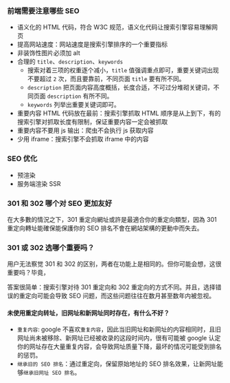 ### 前端需要注意哪些 SEO

- 语义化的 HTML 代码，符合 W3C 规范，语义化代码让搜索引擎容易理解网页
- 提高网站速度：网站速度是搜索引擎排序的一个重要指标
- 非装饰性图片必须加 alt
- 合理的 `title`、`description`、`keywords`
  - 搜索对着三项的权重逐个减小，`title` 值强调重点即可，重要关键词出现不要超过 `2` 次，而且要靠前，不同页面 `title` 要有所不同。
  - `description` 把页面内容高度概括，长度合适，不可过分堆砌关键词，不同页面 `description` 有所不同。
  - `keywords` 列举出重要关键词即可。
- 重要内容 HTML 代码放在最前：搜索引擎抓取 HTML 顺序是从上到下，有的搜索引擎对抓取长度有限制，保证重要内容一定会被抓取
- 重要内容不要用 js 输出：爬虫不会执行 js 获取内容
- 少用 iframe：搜索引擎不会抓取 iframe 中的内容

### SEO 优化

- 预渲染
- 服务端渲染 SSR

### 301 和 302 哪个对 SEO 更加友好

在大多數的情況之下，301 重定向網址或許是最適合你的重定向類型，因為 301 重定向轉址能確保能保護你的 SEO 排名不會在網站架構的更動中而失去。

### 301 或 302 选哪个重要吗？

用户无法察觉 301 和 302 的区别，两者在功能上是相同的。但你可能会想，这很重要吗？毕竟，

答案很简单：搜索引擎对待 301 重定向和 302 重定向的方式不同。并且，选择错误的重定向可能会导致 SEO 问题，而这些问题往往在数月甚至数年内被忽视。

#### 未使用重定向转址，旧网址和新网址同时存在，有什么不好？

- `重复内容`: google 不喜欢`重复内容`，因此当旧网址和新网址的内容相同时，且旧网址尚未被移除、新网址已经被收录的这段时间内，很有可能被 google 认定你的网址存在大量重复内容，会导致网址质量下降，最坏的情况可能受到排名的惩罚。
- `继承旧的 SEO 排名`：通过重定向，保留原始地址的 SEO 排名效果，让新网址能够`继承旧网址 SEO 排名`。